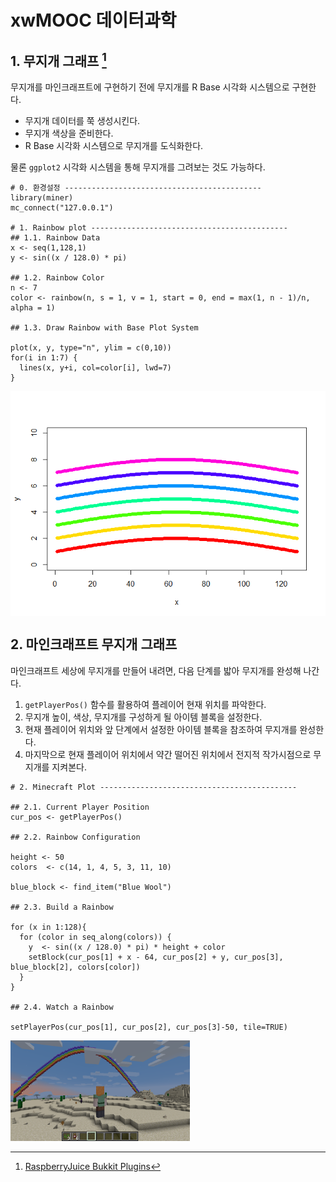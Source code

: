 # xwMOOC 데이터과학




## 1. 무지개 그래프 [^minecraft-rainbow]

[^minecraft-rainbow]: [RaspberryJuice Bukkit Plugins](https://dev.bukkit.org/projects/raspberryjuice)

무지개를 마인크래프트에 구현하기 전에 무지개를 R Base 시각화 시스템으로 구현한다.

- 무지개 데이터를 쭉 생성시킨다.
- 무지개 색상을 준비한다.
- R Base 시각화 시스템으로 무지개를 도식화한다.

물론 `ggplot2` 시각화 시스템을 통해 무지개를 그려보는 것도 가능하다.


~~~{.r}
# 0. 환경설정 --------------------------------------------
library(miner)
mc_connect("127.0.0.1")

# 1. Rainbow plot --------------------------------------------
## 1.1. Rainbow Data
x <- seq(1,128,1)
y <- sin((x / 128.0) * pi)

## 1.2. Rainbow Color
n <- 7
color <- rainbow(n, s = 1, v = 1, start = 0, end = max(1, n - 1)/n, alpha = 1)

## 1.3. Draw Rainbow with Base Plot System

plot(x, y, type="n", ylim = c(0,10))
for(i in 1:7) {
  lines(x, y+i, col=color[i], lwd=7)
}
~~~

<img src="fig/minecraft-base-plot-1.png" style="display: block; margin: auto;" />

## 2. 마인크래프트 무지개 그래프

마인크래프트 세상에 무지개를 만들어 내려면, 다음 단계를 밟아 무지개를 완성해 나간다.

1. `getPlayerPos()` 함수를 활용하여 플레이어 현재 위치를 파악한다.
1. 무지개 높이, 색상, 무지개를 구성하게 될 아이템 블록을 설정한다.
1. 현재 플레이어 위치와 앞 단계에서 설정한 아이템 블록을 참조하여 무지개를 완성한다.
1. 마지막으로 현재 플레이어 위치에서 약간 떨어진 위치에서 전지적 작가시점으로 무지개를 지켜본다.


~~~{.r}
# 2. Minecraft Plot --------------------------------------------

## 2.1. Current Player Position
cur_pos <- getPlayerPos()

## 2.2. Rainbow Configuration

height <- 50
colors  <- c(14, 1, 4, 5, 3, 11, 10)

blue_block <- find_item("Blue Wool")

## 2.3. Build a Rainbow

for (x in 1:128){
  for (color in seq_along(colors)) {
    y  <- sin((x / 128.0) * pi) * height + color
    setBlock(cur_pos[1] + x - 64, cur_pos[2] + y, cur_pos[3], blue_block[2], colors[color])
  }
}

## 2.4. Watch a Rainbow

setPlayerPos(cur_pos[1], cur_pos[2], cur_pos[3]-50, tile=TRUE)
~~~

<img src="fig/minecraft-rainbow.png" alt="마인크래프트 무지개" width="57%" />
